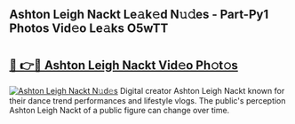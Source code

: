 ## Ashton Leigh Nackt Le𝚊k𝚎d N𝚞𝚍es - Part-Py1 Photos Vid𝚎o Le𝚊ks O5wTT

# <h2><a href="http://fbaj8q.evod.top/?m=Ashton+Leigh+Nackt">🔗 👉🔴 Ashton Leigh Nackt Vid𝚎o Ph𝚘t𝚘s</a></h2>

[![Ashton Leigh Nackt N𝚞d𝚎s](https://i.imgur.com/8V9OHl7.gif)](http://fbaj8q.evod.top/?m=Ashton+Leigh+Nackt)
Digital creator Ashton Leigh Nackt known for their dance trend performances and lifestyle vlogs. The public's perception Ashton Leigh Nackt of a public figure can change over time. 
